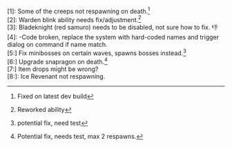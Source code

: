 [1]: Some of the creeps not respawning on death.[^1]  
[2]: Warden blink ability needs fix/adjustment.[^2]  
[3]: Bladeknight (red samuro) needs to be disabled, not sure how to fix. :-1:  
[4]: -Code broken, replace the system with hard-coded names and trigger dialog on command if name match.  
[5:] Fix minibosses on certain waves, spawns bosses instead.[^5]  
[6:] Upgrade snapragon on death.[^6]  
[7:] Item drops might be wrong?  
[8:]: Ice Revenant not respawning.  

[^1]: Fixed on latest dev build    
[^2]: Reworked ability    
[^5]: potential fix, need test    
[^6]: Potential fix, needs test, max 2 respawns.    
[^8]: id: n016    